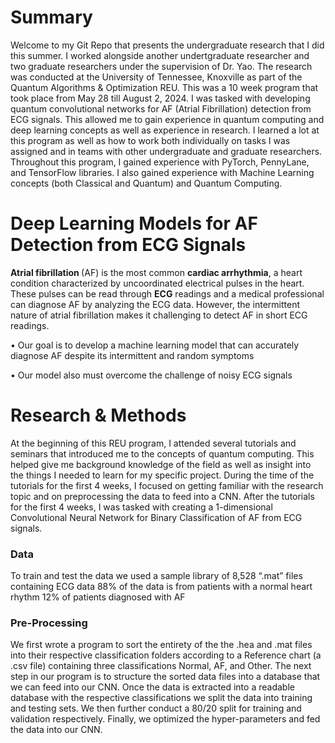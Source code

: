 # Summary

Welcome to my Git Repo that presents the undergraduate research that I did this summer. 
I worked alongside another undertgraduate researcher and two graduate researchers under the supervision of Dr. Yao. 
The research was conducted at the University of Tennessee, Knoxville as part of the Quantum Algorithms & Optimization REU. 
This was a 10 week program that took place from May 28 till August 2, 2024. 
I was tasked with developing quantum convolutional networks for AF (Atrial Fibrillation) detection from ECG signals. 
This allowed me to gain experience in quantum computing and deep learning concepts as well as experience in research.
I learned a lot at this program as well as how to work both individually on tasks I was assigned and in teams with other undergraduate and graduate researchers.
Throughout this program, I gained experience with PyTorch, PennyLane, and TensorFlow libraries. 
I also gained experience with Machine Learning concepts (both Classical and Quantum) and Quantum Computing. 

# Deep Learning Models for AF Detection from ECG Signals

<strong> Atrial fibrillation </strong> (AF) is the most common <strong> cardiac arrhythmia</strong>, a heart condition characterized
by uncoordinated electrical pulses in the heart. These pulses can be read through <strong>ECG</strong>
readings and a medical professional can diagnose AF by analyzing the ECG data. However,
the intermittent nature of atrial fibrillation makes it challenging to detect AF in short ECG
readings.

• Our goal is to develop a machine learning model that can accurately diagnose AF despite its
intermittent and random symptoms

• Our model also must overcome the challenge of noisy ECG signals

# Research & Methods
At the beginning of this REU program, I attended several tutorials and seminars that introduced me to the concepts of quantum computing. 
This helped give me background knowledge of the field as well as insight into the things I needed to learn for my specific project. 
During the time of the tutorials for the first 4 weeks, I focused on getting familiar with the research topic and on preprocessing the data to feed into a CNN.
After the tutorials for the first 4 weeks, I was tasked with creating a 1-dimensional Convolutional Neural Network for Binary Classification of AF from ECG signals.

### Data
To train and test the data we used a sample library of 8,528 “.mat” files containing ECG data
88% of the data is from patients with a normal heart rhythm
12% of patients diagnosed with AF 

### Pre-Processing
We first wrote a program to sort the entirety of the the .hea and .mat files into their respective classification folders according to a Reference chart (a .csv file) containing three classifications Normal, AF, and Other. 
The next step in our program is to structure the sorted data files into a database that we can feed into our CNN. 
Once the data is extracted into a readable database with the respective classifications we split the data into training and testing sets. We then further conduct a 80/20 split for training and validation respectively.
Finally, we optimized the hyper-parameters and fed the data into our CNN. 




